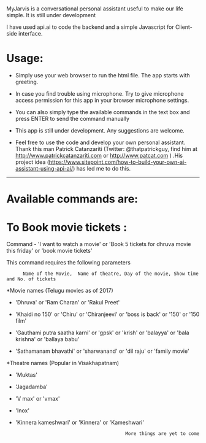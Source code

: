 
# 
MyJarvis is a conversational personal assistant useful to make our life simple. It is still under development 

I have used api.ai to code the backend and a simple Javascript for Client-side interface.

# Usage:
- Simply use your web browser to run the html file. The app starts with greeting.

- In case you find trouble using microphone. Try to give microphone access permission for this app in your browser microphone settings.

- You can also simply type the available commands in the text box and press ENTER to send the command manually

- This app is still under development. Any suggestions are welcome.

- Feel free to use the code and develop your own personal assistant. Thank this man Patrick Catanzariti (Twitter: @thatpatrickguy, find him at http://www.patrickcatanzariti.com or http://www.patcat.com ) .His project idea (https://www.sitepoint.com/how-to-build-your-own-ai-assistant-using-api-ai/) has led me to do this.



---------------------------------------------------------------------------------------------------




# Available commands are:
# To Book movie tickets :
Command -  'I want to watch a movie' or 'Book 5 tickets for dhruva movie this friday' or 'book movie tickets' 


This command requires the following parameters
     
          Name of the Movie,  Name of theatre, Day of the movie, Show time and No. of tickets

*Movie names (Telugu movies as of 2017)

- 'Dhruva' or 'Ram Charan' or 'Rakul Preet'

- 'Khaidi no 150' or 'Chiru' or 'Chiranjeevi' or 'boss is back' or '150' or '150 film'

- 'Gauthami putra saatha karni' or 'gpsk' or 'krish' or 'balayya' or 'bala krishna' or 'ballaya babu'

- 'Sathamanam bhavathi' or 'sharwanand' or 'dil raju' or 'family movie'


*Theatre names (Popular in Visakhapatnam)

- 'Muktas'

- 'Jagadamba'

- 'V max' or 'vmax'

- 'Inox'

- 'Kinnera kameshwari' or 'Kinnera' or 'Kameshwari'

                                              More things are yet to come
